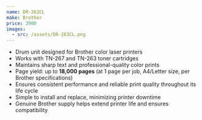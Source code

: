 ```yaml
---
name: DR-263CL
make: Brother
price: 3900
images:
  - src: /assets/DR-263CL.png
---
```


- Drum unit designed for Brother color laser printers
- Works with TN-267 and TN-263 toner cartridges
- Maintains sharp text and professional-quality color prints
- Page yield: up to **18,000 pages** (at 1 page per job, A4/Letter size, per Brother specifications)
- Ensures consistent performance and reliable print quality throughout its life cycle
- Simple to install and replace, minimizing printer downtime
- Genuine Brother supply helps extend printer life and ensures compatibility

